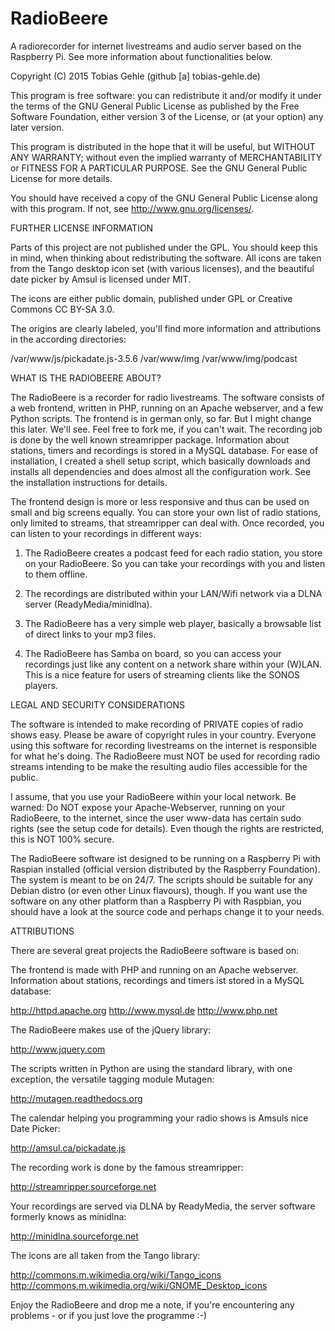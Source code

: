 # RadioBeere

A radiorecorder for internet livestreams and audio server
based on the Raspberry Pi. See more information about
functionalities below.

Copyright (C) 2015  Tobias Gehle (github [a] tobias-gehle.de)


This program is free software: you can redistribute it and/or modify
it under the terms of the GNU General Public License as published by
the Free Software Foundation, either version 3 of the License, or
(at your option) any later version.

This program is distributed in the hope that it will be useful,
but WITHOUT ANY WARRANTY; without even the implied warranty of
MERCHANTABILITY or FITNESS FOR A PARTICULAR PURPOSE.  See the
GNU General Public License for more details.

You should have received a copy of the GNU General Public License
along with this program.  If not, see <http://www.gnu.org/licenses/>.


FURTHER LICENSE INFORMATION

Parts of this project are not published under the GPL. You should keep
this in mind, when thinking about redistributing the software. All
icons are taken from the Tango desktop icon set (with various
licenses), and the beautiful date picker by Amsul is licensed under MIT. 

The icons are either public domain, published under GPL or
Creative Commons CC BY-SA 3.0.

The origins are clearly labeled, you'll find more information
and attributions in the according directories: 

/var/www/js/pickadate.js-3.5.6
/var/www/img
/var/www/img/podcast


WHAT IS THE RADIOBEERE ABOUT?

The RadioBeere is a recorder for radio livestreams. The software consists
of a web frontend, written in PHP, running on an Apache webserver, and
a few Python scripts. The frontend is in german only, so far. But I might
change this later. We'll see. Feel free to fork me, if you can't wait. The
recording job is done by the well known streamripper package. Information
about stations, timers and recordings is stored in a MySQL database.
For ease of installation, I created a shell setup script, which basically
downloads and installs all dependencies and does almost all the configuration
work. See the installation instructions for details.

The frontend design is more or less responsive and thus can be used on small
and big screens equally. You can store your own list of radio stations, only
limited to streams, that streamripper can deal with. Once recorded, you can
listen to your recordings in different ways:

1) The RadioBeere creates a podcast feed for each radio station, you store on
your RadioBeere. So you can take your recordings with you and listen to
them offline.

2) The recordings are distributed within your LAN/Wifi network via a DLNA
server (ReadyMedia/minidlna). 

3) The RadioBeere has a very simple web player, basically a browsable list of
direct links to your mp3 files. 

4) The RadioBeere has Samba on board, so you can access your recordings just
like any content on a network share within your (W)LAN. This is a nice feature
for users of streaming clients like the SONOS players.


LEGAL AND SECURITY CONSIDERATIONS

The software is intended to make recording of PRIVATE copies of radio shows
easy. Please be aware of copyright rules in your country. Everyone using this
software for recording livestreams on the internet is responsible for what
he's doing. The RadioBeere must NOT be used for recording radio streams
intending to be make the resulting audio files accessible for the public.

I assume, that you use your RadioBeere within your local network. Be warned:
Do NOT expose your Apache-Webserver, running on your RadioBeere, to the
internet, since the user www-data has certain sudo rights (see the setup code
for details). Even though the rights are restricted, this is NOT 100% secure. 

The RadioBeere software ist designed to be running on a Raspberry Pi with
Raspian installed (official version distributed by the Raspberry Foundation).
The system is meant to be on 24/7. The scripts should be suitable for any
Debian distro (or even other Linux flavours), though. If you want use the
software on any other platform than a Raspberry Pi with Raspbian, you should
have a look at the source code and perhaps change it to your needs. 


ATTRIBUTIONS

There are several great projects the RadioBeere software is based on:

The frontend is made with PHP and running on an Apache webserver.
Information about stations, recordings and timers ist stored in a
MySQL database:

http://httpd.apache.org
http://www.mysql.de
http://www.php.net

The RadioBeere makes use of the jQuery library:

http://www.jquery.com

The scripts written in Python are using the standard library, with one
exception, the versatile tagging module Mutagen:

http://mutagen.readthedocs.org

The calendar helping you programming your radio shows is Amsuls nice
Date Picker:

http://amsul.ca/pickadate.js

The recording work is done by the famous streamripper:

http://streamripper.sourceforge.net

Your recordings are served via DLNA by ReadyMedia, the server software
formerly knows as minidlna:

http://minidlna.sourceforge.net

The icons are all taken from the Tango library:

http://commons.m.wikimedia.org/wiki/Tango_icons 
http://commons.m.wikimedia.org/wiki/GNOME_Desktop_icons


Enjoy the RadioBeere and drop me a note, if you're encountering any
problems - or if you just love the programme :-)